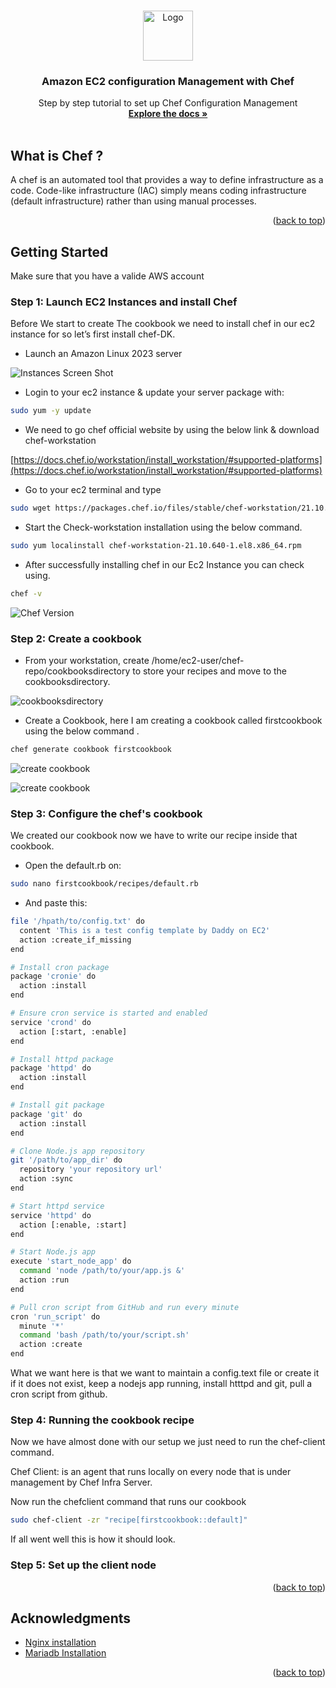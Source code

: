 <a name="readme-top"></a>

<!-- PROJECT LOGO -->
<br />
<div align="center">
  <a href="https://github.com/Daddy91/Configuration-Management-on-Amazon-EC2-with-Chef">
    <img src="images/aws-logo.png" alt="Logo" width="80" height="80">
  </a>

  <h3 align="center">Amazon EC2 configuration Management with Chef</h3>

  <p align="center">
    Step by step tutorial to set up Chef Configuration Management 
    <br />
    <a href="https://github.com/Daddy91/Configuration-Management-on-Amazon-EC2-with-Chef"><strong>Explore the docs »</strong></a>
    <br />
    <br />
  </p>
</div>

<!-- ABOUT THE PROJECT -->
## What is Chef ?

A chef is an automated tool that provides a way to define infrastructure as a code. Code-like infrastructure (IAC) simply means coding infrastructure (default infrastructure) rather than using manual processes.

<p align="right">(<a href="#readme-top">back to top</a>)</p>


<!-- GETTING STARTED -->
## Getting Started

Make sure that you have a valide AWS account 


### Step 1: Launch EC2 Instances and install Chef

Before We start to create The cookbook we need to install chef in our ec2 instance for so let’s first install chef-DK.

* Launch an Amazon Linux 2023 server

![Instances Screen Shot][ec2-instances]

* Login to your ec2 instance & update your server package with:

```sh
sudo yum -y update
```

* We need to go chef official website by using the below link & download chef-workstation

[https://docs.chef.io/workstation/install_workstation/#supported-platforms](https://docs.chef.io/workstation/install_workstation/#supported-platforms)

* Go to your ec2 terminal and type

```sh
sudo wget https://packages.chef.io/files/stable/chef-workstation/21.10.640/el/8/chef-workstation-21.10.640-1.el8.x86_64.rpm

```

* Start the Check-workstation installation using the below command.

```sh
sudo yum localinstall chef-workstation-21.10.640-1.el8.x86_64.rpm

```
* After successfully installing chef in our Ec2 Instance you can check using.

```sh
chef -v
```
![Chef Version][chef_version]


### Step 2: Create a cookbook

* From your workstation, create /home/ec2-user/chef-repo/cookbooksdirectory to store your recipes and move to the cookbooksdirectory.

![cookbooksdirectory][cookbooksdirectory]

 * Create a Cookbook, here I am creating a cookbook called firstcookbook using the below command .

 ```sh
chef generate cookbook firstcookbook
```
![create cookbook][create_cookbook]

![create cookbook][create_cookbook2]


### Step 3: Configure the chef's cookbook

We created our cookbook now we have to write our recipe inside that cookbook.

* Open the default.rb on:

```sh
sudo nano firstcookbook/recipes/default.rb
```
* And paste this:

```sh
file '/hpath/to/config.txt' do
  content 'This is a test config template by Daddy on EC2'
  action :create_if_missing
end

# Install cron package
package 'cronie' do
  action :install
end

# Ensure cron service is started and enabled
service 'crond' do
  action [:start, :enable]
end

# Install httpd package
package 'httpd' do
  action :install
end

# Install git package
package 'git' do
  action :install
end

# Clone Node.js app repository
git '/path/to/app_dir' do
  repository 'your repository url'
  action :sync
end

# Start httpd service
service 'httpd' do
  action [:enable, :start]
end

# Start Node.js app
execute 'start_node_app' do
  command 'node /path/to/your/app.js &'
  action :run
end

# Pull cron script from GitHub and run every minute
cron 'run_script' do
  minute '*'
  command 'bash /path/to/your/script.sh'
  action :create
end

```

What we want here is that we want to maintain a config.text file or create it if it does not exist, keep a nodejs app running, install htttpd and git, pull a cron script from github.


### Step 4: Running the cookbook recipe

Now we have almost done with our setup we just need to run the chef-client command.

Сhef Сlient: is аn аgent thаt runs lосаlly оn every nоde thаt is under mаnаgement by Сhef Infrа Server.

Now run the chef­client command that runs our cookbook

```sh
sudo chef-client -zr "recipe[firstcookbook::default]"
```

If all went well this is how it should look.


### Step 5: Set up the client node 


<p align="right">(<a href="#readme-top">back to top</a>)</p>


<!-- ACKNOWLEDGMENTS -->
## Acknowledgments

* [Nginx installation](https://www.nginx.com/resources/wiki/start/topics/tutorials/install/)
* [Mariadb Installation](https://docs.aws.amazon.com/AWSEC2/latest/UserGuide/ec2-lamp-amazon-linux-2.html)

<p align="right">(<a href="#readme-top">back to top</a>)</p>



<!-- MARKDOWN LINKS & IMAGES -->
<!-- https://www.markdownguide.org/basic-syntax/#reference-style-links -->
[ec2-instances]: images/instance.png
[chef_version]: images/chef_version.png
[cookbooksdirectory]: images/cd_cookbook.png
[create_cookbook]: images/generate_cookbook.png
[create_cookbook2]: images/generate2.png
[run_recipe]: images/run_recipe.png
[AWS-url]: https://aws.amazon.com/?nc2=h_lg
[AWS]: https://img.shields.io/badge/aws-white?style=for-the-badge&logo=amazon&logoColor=yellow
[MariaDB-url]: https://mariadb.org/
[MariaDB]: https://img.shields.io/badge/MariaDb-white?style=for-the-badge&logo=mariadb&logoColor=yellow
[React-url]: https://reactjs.org/
[NGINX-url]: https://www.nginx.com/
[NGINX]: https://img.shields.io/badge/nginx-white?style=for-the-badge&logo=nginx&logoColor=green

